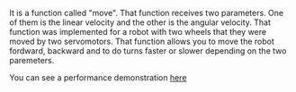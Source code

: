 It is a function called "move". That function receives two parameters. One of them is the linear velocity and the other is the
angular velocity. That function was implemented for a robot with two wheels that they were moved by two servomotors.
That function allows you to move the robot fordward, backward and to do turns faster or slower depending on the two paremeters.

You can see a performance demonstration [here](https://www.youtube.com/watch?v=dvwEBKdQZ_w)
